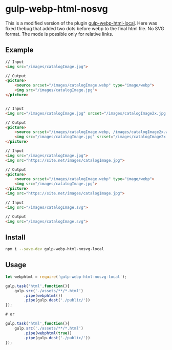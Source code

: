 # gulp-webp-html-nosvg

This is a modified version of the plugin [gulp-webp-html-local](https://www.npmjs.com/package/gulp-webp-html-local). Here was fixed thebug that added two dots before webp to the final html file. No SVG format. The mode is possible only for relative links.

## Example
```html
// Input
<img src="/images/catalogImage.jpg">

// Output
<picture>
    <source srcset="/images/catalogImage.webp" type="image/webp">
    <img src="/images/catalogImage.jpg">
</picture>


// Input
<img src="/images/catalogImage.jpg" srcset="/images/catalogImage2x.jpg 2x">

// Output
<picture>
    <source srcset="/images/catalogImage.webp, /images/catalogImage2x.webp 2x" type="image/webp">
    <img src="/images/catalogImage.jpg" srcset="/images/catalogImage2x.jpg 2x">
</picture>

// Input
<img src="/images/catalogImage.jpg">
<img src="https://site.net/images/catalogImage.jpg">

// Output
<picture>
    <source srcset="/images/catalogImage.webp" type="image/webp">
    <img src="/images/catalogImage.jpg">
</picture>
<img src="https://site.net/images/catalogImage.jpg">

// Input
<img src="/images/catalogImage.svg">

// Output
<img src="/images/catalogImage.svg">
```


## Install
```bash
npm i --save-dev gulp-webp-html-nosvg-local
```
## Usage
```javascript
let webphtml = require('gulp-webp-html-nosvg-local');

gulp.task('html',function(){
    gulp.src('./assets/**/*.html')
        .pipe(webphtml())
        .pipe(gulp.dest('./public/'))
});

# or

gulp.task('html',function(){
    gulp.src('./assets/**/*.html')
        .pipe(webphtml(true))
        .pipe(gulp.dest('./public/'))
});
```
